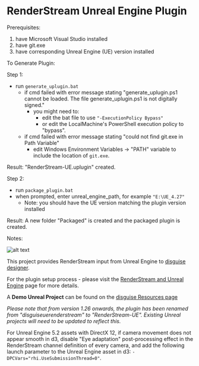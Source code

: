 # RenderStream Unreal Engine Plugin

Prerequisites: 
1. have Microsoft Visual Studio installed 
2. have git.exe 
3. have corresponding Unreal Engine (UE) version installed 

To Generate Plugin: 

Step 1: 
* run `generate_uplugin.bat`
   * if cmd failed with error message stating "generate_uplugin.ps1 cannot be loaded. The file generate_uplugin.ps1 is not digitally signed."
      * you might need to:
         * edit the bat file to use `"-ExecutionPolicy Bypass"`
         * or edit the LocalMachine's PowerShell execution policy to "bypass".
   * if cmd failed with error message stating "could not find git.exe in Path Variable" 
      * edit Windows Environment Variables -> "PATH" variable to include the location of `git.exe`.
      
Result: 
"RenderStream-UE.uplugin" created.

Step 2: 
* run `package_plugin.bat`
* when prompted, enter unreal_engine_path, for example `"E:\UE_4.27"`
   * Note: you should have the UE version matching the plugin version installed 

Result:
A new folder "Packaged" is created and the packaged plugin is created. 

Notes:

![alt text](https://download.disguise.one/media/6066/d3-renderstream-unreal.png)

This project provides RenderStream input from Unreal Engine to [disguise designer](https://www.disguise.one/en/products/designer/).

For the plugin setup process - please visit the [RenderStream and Unreal Engine](https://help.disguise.one/Content/Configuring/Render-engines/RenderStream-Unreal.htm) page for more details.

A **Demo Unreal Project** can be found on the [disguise Resources page](https://download.disguise.one/#resources)

_Please note that from version 1.26 onwards, the plugin has been renamed from "disguiseuerenderstream" to "RenderStream-UE". Existing Unreal projects will need to be updated to reflect this._

For Unreal Engine 5.2 assets with DirectX 12, if camera movement does not appear smooth in d3, disable "Eye adaptation" post-processing effect in the RenderStream channel definition of every camera, and add the following launch parameter to the Unreal Engine asset in d3: `-DPCVars="rhi.UseSubmissionThread=0"`.
